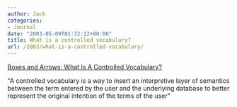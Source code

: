 ```yaml
---
author: Jack
categories:
- Journal
date: "2003-05-09T01:32:12+00:00"
title: What is a controlled vocabulary?
url: /2003/what-is-a-controlled-vocabulary/
---
```


[Boxes and Arrows: What Is A Controlled Vocabulary?][1]
  

  
"A controlled vocabulary is a way to insert an interpretive layer of semantics between the term entered by the user and the underlying database to better represent the original intention of the terms of the user"

 [1]: http://www.boxesandarrows.com/archives/what_is_a_controlled_vocabulary.php